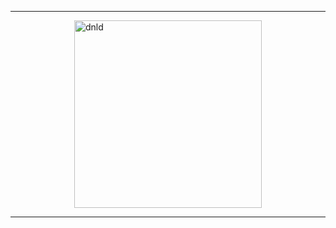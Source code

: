 <hr>
<a href="driveLink" style="text-decoration: none"  target="_blank">
 <img src="https://i.ibb.co/SrqYy2L/btn.png" style="display:block;margin: 0 auto;width:300px;max-width:80%;height:auto;" alt="dnld" border="0">
  </a>
<hr>
